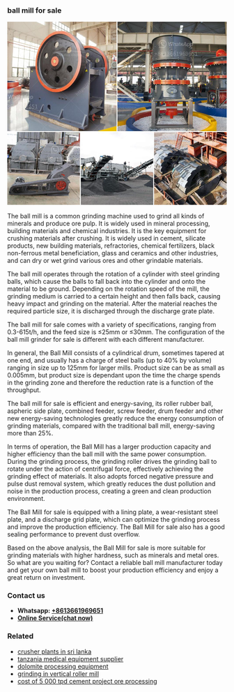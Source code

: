 <h3>ball mill for sale</h3><img src='1708589171.jpg' alt=''><p>The ball mill is a common grinding machine used to grind all kinds of minerals and produce ore pulp. It is widely used in mineral processing, building materials and chemical industries. It is the key equipment for crushing materials after crushing. It is widely used in cement, silicate products, new building materials, refractories, chemical fertilizers, black non-ferrous metal beneficiation, glass and ceramics and other industries, and can dry or wet grind various ores and other grindable materials.</p><p>The ball mill operates through the rotation of a cylinder with steel grinding balls, which cause the balls to fall back into the cylinder and onto the material to be ground. Depending on the rotation speed of the mill, the grinding medium is carried to a certain height and then falls back, causing heavy impact and grinding on the material. After the material reaches the required particle size, it is discharged through the discharge grate plate.</p><p>The ball mill for sale comes with a variety of specifications, ranging from 0.3-615t/h, and the feed size is ≤25mm or ≤30mm. The configuration of the ball mill grinder for sale is different with each different manufacturer.</p><p>In general, the Ball Mill consists of a cylindrical drum, sometimes tapered at one end, and usually has a charge of steel balls (up to 40% by volume) ranging in size up to 125mm for larger mills. Product size can be as small as 0.005mm, but product size is dependant upon the time the charge spends in the grinding zone and therefore the reduction rate is a function of the throughput.</p><p>The ball mill for sale is efficient and energy-saving, its roller rubber ball, aspheric side plate, combined feeder, screw feeder, drum feeder and other new energy-saving technologies greatly reduce the energy consumption of grinding materials, compared with the traditional ball mill, energy-saving more than 25%.</p><p>In terms of operation, the Ball Mill has a larger production capacity and higher efficiency than the ball mill with the same power consumption. During the grinding process, the grinding roller drives the grinding ball to rotate under the action of centrifugal force, effectively achieving the grinding effect of materials. It also adopts forced negative pressure and pulse dust removal system, which greatly reduces the dust pollution and noise in the production process, creating a green and clean production environment.</p><p>The Ball Mill for sale is equipped with a lining plate, a wear-resistant steel plate, and a discharge grid plate, which can optimize the grinding process and improve the production efficiency. The Ball Mill for sale also has a good sealing performance to prevent dust overflow.</p><p>Based on the above analysis, the Ball Mill for sale is more suitable for grinding materials with higher hardness, such as minerals and metal ores. So what are you waiting for? Contact a reliable ball mill manufacturer today and get your own ball mill to boost your production efficiency and enjoy a great return on investment.</p><h3>Contact us</h3><ul><li><strong>Whatsapp:&nbsp;<a href="https://wa.me/8613661969651">+8613661969651</a></strong></li><li><a href="https://swt.shibang-china.com/?git&amp;zhl&amp;ball mill for sale"><strong>Online Service(chat now)</strong></a></li></ul><h3>Related</h3><ul><li><a href='crusher plants in sri lanka.md'>crusher plants in sri lanka</a></li><li><a href='tanzania medical equipment supplier.md'>tanzania medical equipment supplier</a></li><li><a href='dolomite processing equipment.md'>dolomite processing equipment</a></li><li><a href='grinding in vertical roller mill.md'>grinding in vertical roller mill</a></li><li><a href='cost of 5 000 tpd cement project ore processing.md'>cost of 5 000 tpd cement project ore processing</a></li></ul>